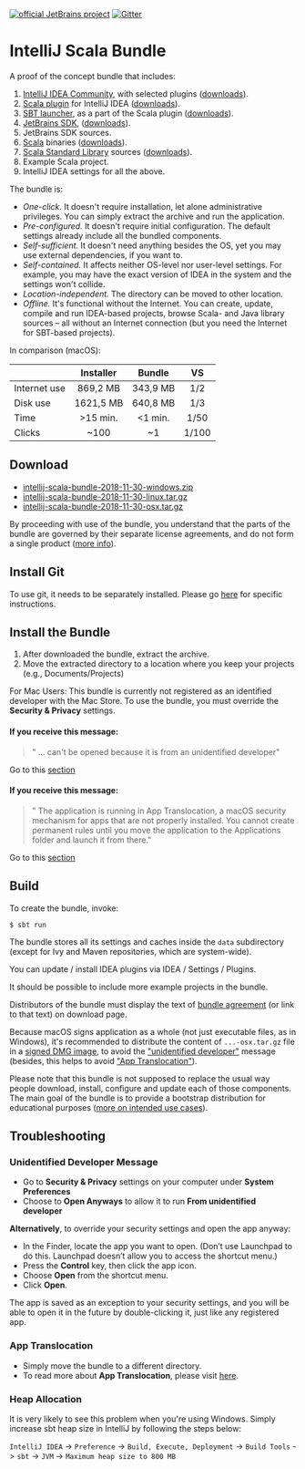 [![official JetBrains project](http://jb.gg/badges/official.svg)](https://confluence.jetbrains.com/display/ALL/JetBrains+on+GitHub)
[![Gitter](https://badges.gitter.im/Join%20Chat.svg)](https://gitter.im/JetBrains/intellij-scala)

# IntelliJ Scala Bundle

A proof of the concept bundle that includes:

1. [IntelliJ IDEA Community](https://www.jetbrains.com/idea/), with selected plugins ([downloads](https://www.jetbrains.com/idea/download/)).
2. [Scala plugin](https://confluence.jetbrains.com/display/SCA/Scala+Plugin+for+IntelliJ+IDEA) for IntelliJ IDEA ([downloads](https://plugins.jetbrains.com/plugin/1347-scala)).
3. [SBT launcher](https://github.com/sbt/launcher), as a part of the Scala plugin ([downloads](https://dl.bintray.com/typesafe/ivy-releases/org.scala-sbt/sbt-launch/)).
4. [JetBrains SDK](https://github.com/JetBrains/jdk8u), ([downloads](https://bintray.com/jetbrains/intellij-jdk/)).
5. JetBrains SDK sources.
6. [Scala](https://www.scala-lang.org/) binaries ([downloads](https://www.scala-lang.org/download/)).
7. [Scala Standard Library](https://www.scala-lang.org/api/current/index.html) sources ([downloads](https://www.scala-lang.org/download/)).
8. Example Scala project.
9. IntelliJ IDEA settings for all the above.

The bundle is:

* *One-click.* It doesn't require installation, let alone administrative privileges. You can simply extract the archive and run the application.
* *Pre-configured.* It doesn't require initial configuration. The default settings already include all the bundled components.
* *Self-sufficient.* It doesn't need anything besides the OS, yet you may use external dependencies, if you want to.
* *Self-contained.* It affects neither OS-level nor user-level settings. For example, you may have the exact version of IDEA in the system and the settings won't collide.
* *Location-independent.* The directory can be moved to other location.
* *Offline.* It's functional without the Internet. You can create, update, compile and run IDEA-based projects, browse Scala- and Java library sources – all without an Internet connection (but you need the Internet for SBT-based projects).

In comparison (macOS):

|            |Installer| Bundle  | VS  |
|:-----------|:-------:|:-------:|:---:|
|Internet use|869,2 MB | 343,9 MB|1/2  |
|Disk use    |1621,5 MB| 640,8 MB|1/3  |
|Time        |>15 min. | <1 min. |1/50 |
|Clicks      |~100     | ~1      |1/100|

## Download

* [intellij-scala-bundle-2018-11-30-windows.zip](https://github.com/JetBrains/intellij-scala-bundle/releases/download/v2018-11-30/intellij-scala-bundle-2018-11-30-windows.zip)
* [intellij-scala-bundle-2018-11-30-linux.tar.gz](https://github.com/JetBrains/intellij-scala-bundle/releases/download/v2018-11-30/intellij-scala-bundle-2018-11-30-linux.tar.gz)
* [intellij-scala-bundle-2018-11-30-osx.tar.gz](https://github.com/JetBrains/intellij-scala-bundle/releases/download/v2018-11-30/intellij-scala-bundle-2018-11-30-osx.tar.gz)

By proceeding with use of the bundle, you understand that the parts of the bundle are governed by their separate license agreements, and do not form a single product ([more info](src/main/resources/BundleAgreement.html)).

## Install Git

To use git, it needs to be separately installed. Please go [here](https://git-scm.com/book/en/v2/Getting-Started-Installing-Git) for specific instructions.


## Install the Bundle

1. After downloaded the bundle, extract the archive.
2. Move the extracted directory to a location where you keep your projects (e.g., Documents/Projects)

For Mac Users:
 This bundle is currently not registered as an identified developer with the Mac Store.
  To use the bundle, you must override the **Security & Privacy** settings. 
 
#### If you receive this message:
 
 > " ... can't be opened because it is from an unidentified developer" 

Go to this [section](#unidentified-developer-message)
 
#### If you receive this message:
  
> " The application is running in App Translocation, a macOS security mechanism for apps that are not properly installed. You cannot create permanent rules until you move the application to the Applications folder and launch it from there."
  
 Go to this [section](#app-translocation)

## Build

To create the bundle, invoke:

    $ sbt run

The bundle stores all its settings and caches inside the `data` subdirectory (except for Ivy and Maven repositories, which are system-wide).

You can update / install IDEA plugins via IDEA / Settings / Plugins.

It should be possible to include more example projects in the bundle.

Distributors of the bundle must display the text of [bundle agreement](src/main/resources/BundleAgreement.html) (or link to that text) on download page.

Because macOS signs application as a whole (not just executable files, as in Windows), it's recommended to distribute the content of `...-osx.tar.gz` file in a [signed DMG image](https://developer.apple.com/library/content/technotes/tn2206/), to avoid the ["unidentified developer"](https://support.apple.com/kb/ph25088) message (besides, this helps to avoid ["App Translocation"](https://developer.apple.com/library/content/technotes/tn2206/_index.html#//apple_ref/doc/uid/DTS40007919-CH1-TNTAG17)).

Please note that this bundle is not supposed to replace the usual way people download, install, configure and update each of those components. The main goal of the bundle is to provide a bootstrap distribution for educational purposes ([more on intended use cases](https://youtrack.jetbrains.com/issue/SCL-11406)).

## Troubleshooting

### Unidentified Developer Message
 
- Go to **Security & Privacy** settings on your computer under **System Preferences**
- Choose to **Open Anyways** to allow it to run **From unidentified developer**
 
 
**Alternatively**, to override your security settings and open the app anyway:
 
- In the Finder, locate the app you want to open. 
    (Don’t use Launchpad to do this. Launchpad doesn’t allow you to access the shortcut menu.)
- Press the **Control** key, then click the app icon.
- Choose **Open** from the shortcut menu.
- Click **Open**.
 
The app is saved as an exception to your security settings, and you will be able to open it in the future by double-clicking it, just like any registered app.
 
### App Translocation
   
- Simply move the bundle to a different directory.
- To read more about **App Translocation**, please visit [here](https://developer.apple.com/library/content/technotes/tn2206/_index.html#//apple_ref/doc/uid/DTS40007919-CH1-TNTAG17).
  
### Heap Allocation
 
It is very likely to see this problem when you're using Windows. Simply increase sbt heap size in IntelliJ by following the steps below:
 
`IntelliJ IDEA` -> `Preference` -> `Build, Execute, Deployment` -> `Build Tools` -> `sbt` -> `JVM` -> `Maximum heap size to 800 MB`

